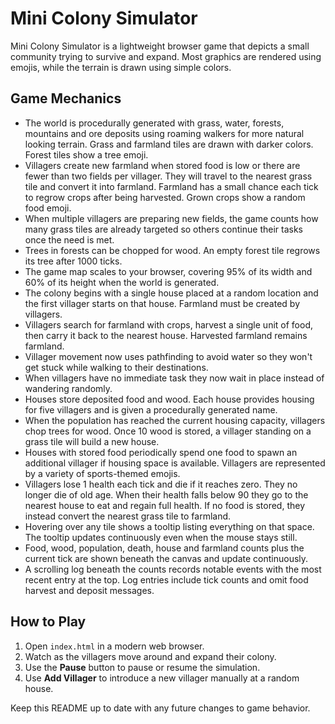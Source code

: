 # Mini Colony Simulator

Mini Colony Simulator is a lightweight browser game that depicts a small community trying to survive and expand. Most graphics are rendered using emojis, while the terrain is drawn using simple colors.

## Game Mechanics

- The world is procedurally generated with grass, water, forests, mountains and ore deposits using roaming walkers for more natural looking terrain. Grass and farmland tiles are drawn with darker colors. Forest tiles show a tree emoji.
- Villagers create new farmland when stored food is low or there are fewer than two fields per villager. They will travel to the nearest grass tile and convert it into farmland. Farmland has a small chance each tick to regrow crops after being harvested. Grown crops show a random food emoji.
- When multiple villagers are preparing new fields, the game counts how many grass tiles are already targeted so others continue their tasks once the need is met.
- Trees in forests can be chopped for wood. An empty forest tile regrows its tree after 1000 ticks.
- The game map scales to your browser, covering 95% of its width and 60% of its height when the world is generated.
- The colony begins with a single house placed at a random location and the first villager starts on that house. Farmland must be created by villagers.
- Villagers search for farmland with crops, harvest a single unit of food, then carry it back to the nearest house. Harvested farmland remains farmland.
- Villager movement now uses pathfinding to avoid water so they won't get stuck while walking to their destinations.
- When villagers have no immediate task they now wait in place instead of wandering randomly.
- Houses store deposited food and wood. Each house provides housing for five villagers and is given a procedurally generated name.
- When the population has reached the current housing capacity, villagers chop trees for wood. Once 10 wood is stored, a villager standing on a grass tile will build a new house.
- Houses with stored food periodically spend one food to spawn an additional villager if housing space is available. Villagers are represented by a variety of sports-themed emojis.
- Villagers lose 1 health each tick and die if it reaches zero. They no longer die of old age. When their health falls below 90 they go to the nearest house to eat and regain full health. If no food is stored, they instead convert the nearest grass tile to farmland.
- Hovering over any tile shows a tooltip listing everything on that space. The
  tooltip updates continuously even when the mouse stays still.
- Food, wood, population, death, house and farmland counts plus the current tick are shown beneath the canvas and update continuously.
- A scrolling log beneath the counts records notable events with the most recent entry at the top. Log entries include tick counts and omit food harvest and deposit messages.

## How to Play

1. Open `index.html` in a modern web browser.
2. Watch as the villagers move around and expand their colony.
3. Use the **Pause** button to pause or resume the simulation.
4. Use **Add Villager** to introduce a new villager manually at a random house.

Keep this README up to date with any future changes to game behavior.
